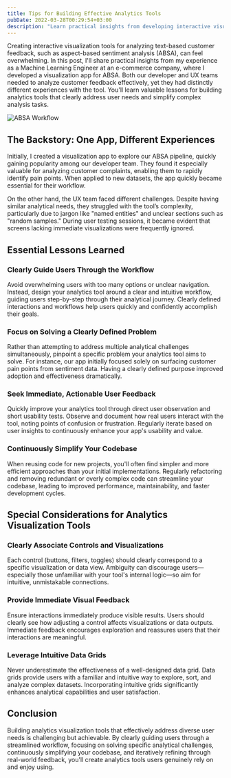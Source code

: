 ```yaml
---
title: Tips for Building Effective Analytics Tools
pubDate: 2022-03-28T00:29:54+03:00
description: "Learn practical insights from developing interactive visualization tools for analyzing customer feedback with aspect-based sentiment analysis (ABSA)."
---
```


Creating interactive visualization tools for analyzing text-based customer feedback, such as aspect-based sentiment analysis (ABSA), can feel overwhelming. In this post, I'll share practical insights from my experience as a Machine Learning Engineer at an e-commerce company, where I developed a visualization app for ABSA. Both our developer and UX teams needed to analyze customer feedback effectively, yet they had distinctly different experiences with the tool. You'll learn valuable lessons for building analytics tools that clearly address user needs and simplify complex analysis tasks.

![ABSA Workflow](/absa-example.png)

## The Backstory: One App, Different Experiences

Initially, I created a visualization app to explore our ABSA pipeline, quickly gaining popularity among our developer team. They found it especially valuable for analyzing customer complaints, enabling them to rapidly identify pain points. When applied to new datasets, the app quickly became essential for their workflow.

On the other hand, the UX team faced different challenges. Despite having similar analytical needs, they struggled with the tool’s complexity, particularly due to jargon like "named entities" and unclear sections such as "random samples." During user testing sessions, it became evident that screens lacking immediate visualizations were frequently ignored.

## Essential Lessons Learned

### Clearly Guide Users Through the Workflow

Avoid overwhelming users with too many options or unclear navigation. Instead, design your analytics tool around a clear and intuitive workflow, guiding users step-by-step through their analytical journey. Clearly defined interactions and workflows help users quickly and confidently accomplish their goals.

### Focus on Solving a Clearly Defined Problem

Rather than attempting to address multiple analytical challenges simultaneously, pinpoint a specific problem your analytics tool aims to solve. For instance, our app initially focused solely on surfacing customer pain points from sentiment data. Having a clearly defined purpose improved adoption and effectiveness dramatically.

### Seek Immediate, Actionable User Feedback

Quickly improve your analytics tool through direct user observation and short usability tests. Observe and document how real users interact with the tool, noting points of confusion or frustration. Regularly iterate based on user insights to continuously enhance your app's usability and value.

### Continuously Simplify Your Codebase

When reusing code for new projects, you'll often find simpler and more efficient approaches than your initial implementations. Regularly refactoring and removing redundant or overly complex code can streamline your codebase, leading to improved performance, maintainability, and faster development cycles.

## Special Considerations for Analytics Visualization Tools

### Clearly Associate Controls and Visualizations

Each control (buttons, filters, toggles) should clearly correspond to a specific visualization or data view. Ambiguity can discourage users—especially those unfamiliar with your tool's internal logic—so aim for intuitive, unmistakable connections.

### Provide Immediate Visual Feedback

Ensure interactions immediately produce visible results. Users should clearly see how adjusting a control affects visualizations or data outputs. Immediate feedback encourages exploration and reassures users that their interactions are meaningful.

### Leverage Intuitive Data Grids

Never underestimate the effectiveness of a well-designed data grid. Data grids provide users with a familiar and intuitive way to explore, sort, and analyze complex datasets. Incorporating intuitive grids significantly enhances analytical capabilities and user satisfaction.

## Conclusion

Building analytics visualization tools that effectively address diverse user needs is challenging but achievable. By clearly guiding users through a streamlined workflow, focusing on solving specific analytical challenges, continuously simplifying your codebase, and iteratively refining through real-world feedback, you'll create analytics tools users genuinely rely on and enjoy using.
